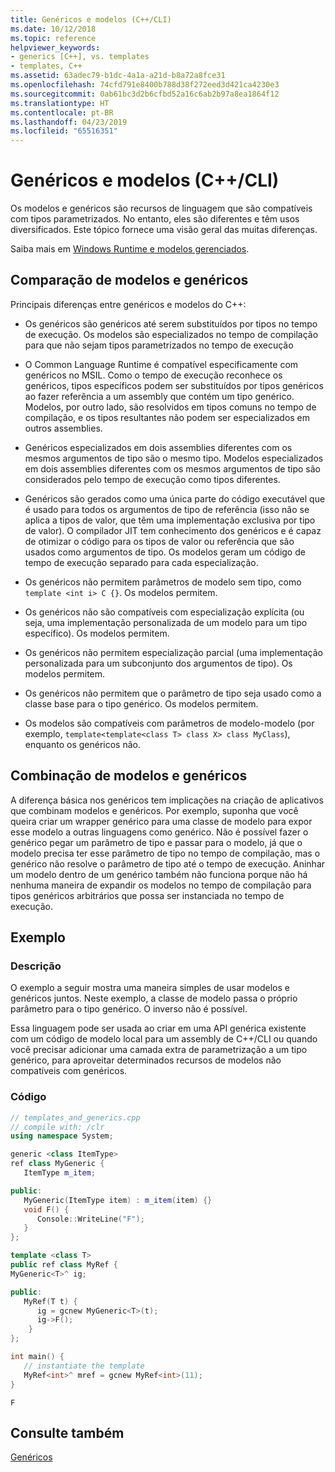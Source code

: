 ```yaml
---
title: Genéricos e modelos (C++/CLI)
ms.date: 10/12/2018
ms.topic: reference
helpviewer_keywords:
- generics [C++], vs. templates
- templates, C++
ms.assetid: 63adec79-b1dc-4a1a-a21d-b8a72a8fce31
ms.openlocfilehash: 74cfd791e8400b788d38f272eed3d421ca4230e3
ms.sourcegitcommit: 0ab61bc3d2b6cfbd52a16c6ab2b97a8ea1864f12
ms.translationtype: HT
ms.contentlocale: pt-BR
ms.lasthandoff: 04/23/2019
ms.locfileid: "65516351"
---
```

# <a name="generics-and-templates-ccli"></a>Genéricos e modelos (C++/CLI)

Os modelos e genéricos são recursos de linguagem que são compatíveis com tipos parametrizados. No entanto, eles são diferentes e têm usos diversificados. Este tópico fornece uma visão geral das muitas diferenças.

Saiba mais em [Windows Runtime e modelos gerenciados](windows-runtime-and-managed-templates-cpp-component-extensions.md).

## <a name="comparing-templates-and-generics"></a>Comparação de modelos e genéricos

Principais diferenças entre genéricos e modelos do C++:

- Os genéricos são genéricos até serem substituídos por tipos no tempo de execução. Os modelos são especializados no tempo de compilação para que não sejam tipos parametrizados no tempo de execução

- O Common Language Runtime é compatível especificamente com genéricos no MSIL. Como o tempo de execução reconhece os genéricos, tipos específicos podem ser substituídos por tipos genéricos ao fazer referência a um assembly que contém um tipo genérico. Modelos, por outro lado, são resolvidos em tipos comuns no tempo de compilação, e os tipos resultantes não podem ser especializados em outros assemblies.

- Genéricos especializados em dois assemblies diferentes com os mesmos argumentos de tipo são o mesmo tipo. Modelos especializados em dois assemblies diferentes com os mesmos argumentos de tipo são considerados pelo tempo de execução como tipos diferentes.

- Genéricos são gerados como uma única parte do código executável que é usado para todos os argumentos de tipo de referência (isso não se aplica a tipos de valor, que têm uma implementação exclusiva por tipo de valor). O compilador JIT tem conhecimento dos genéricos e é capaz de otimizar o código para os tipos de valor ou referência que são usados como argumentos de tipo. Os modelos geram um código de tempo de execução separado para cada especialização.

- Os genéricos não permitem parâmetros de modelo sem tipo, como `template <int i> C {}`. Os modelos permitem.

- Os genéricos não são compatíveis com especialização explícita (ou seja, uma implementação personalizada de um modelo para um tipo específico). Os modelos permitem.

- Os genéricos não permitem especialização parcial (uma implementação personalizada para um subconjunto dos argumentos de tipo). Os modelos permitem.

- Os genéricos não permitem que o parâmetro de tipo seja usado como a classe base para o tipo genérico. Os modelos permitem.

- Os modelos são compatíveis com parâmetros de modelo-modelo (por exemplo, `template<template<class T> class X> class MyClass`), enquanto os genéricos não.

## <a name="combining-templates-and-generics"></a>Combinação de modelos e genéricos

A diferença básica nos genéricos tem implicações na criação de aplicativos que combinam modelos e genéricos. Por exemplo, suponha que você queira criar um wrapper genérico para uma classe de modelo para expor esse modelo a outras linguagens como genérico. Não é possível fazer o genérico pegar um parâmetro de tipo e passar para o modelo, já que o modelo precisa ter esse parâmetro de tipo no tempo de compilação, mas o genérico não resolve o parâmetro de tipo até o tempo de execução. Aninhar um modelo dentro de um genérico também não funciona porque não há nenhuma maneira de expandir os modelos no tempo de compilação para tipos genéricos arbitrários que possa ser instanciada no tempo de execução.

## <a name="example"></a>Exemplo

### <a name="description"></a>Descrição

O exemplo a seguir mostra uma maneira simples de usar modelos e genéricos juntos. Neste exemplo, a classe de modelo passa o próprio parâmetro para o tipo genérico. O inverso não é possível.

Essa linguagem pode ser usada ao criar em uma API genérica existente com um código de modelo local para um assembly de C++/CLI ou quando você precisar adicionar uma camada extra de parametrização a um tipo genérico, para aproveitar determinados recursos de modelos não compatíveis com genéricos.

### <a name="code"></a>Código

```cpp
// templates_and_generics.cpp
// compile with: /clr
using namespace System;

generic <class ItemType>
ref class MyGeneric {
   ItemType m_item;

public:
   MyGeneric(ItemType item) : m_item(item) {}
   void F() {
      Console::WriteLine("F");
   }
};

template <class T>
public ref class MyRef {
MyGeneric<T>^ ig;

public:
   MyRef(T t) {
      ig = gcnew MyGeneric<T>(t);
      ig->F();
    }
};

int main() {
   // instantiate the template
   MyRef<int>^ mref = gcnew MyRef<int>(11);
}
```

```Output
F
```

## <a name="see-also"></a>Consulte também

[Genéricos](generics-cpp-component-extensions.md)